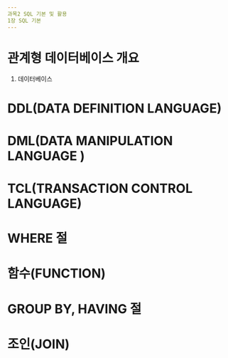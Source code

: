 ```yaml
---
과목2 SQL 기본 및 활용
1장 SQL 기본
---
```


# 관계형 데이터베이스 개요

1. 데이터베이스

# DDL(DATA DEFINITION LANGUAGE)

# DML(DATA MANIPULATION LANGUAGE )

# TCL(TRANSACTION CONTROL LANGUAGE)

# WHERE 절

# 함수(FUNCTION)

# GROUP BY, HAVING 절

# 조인(JOIN)
